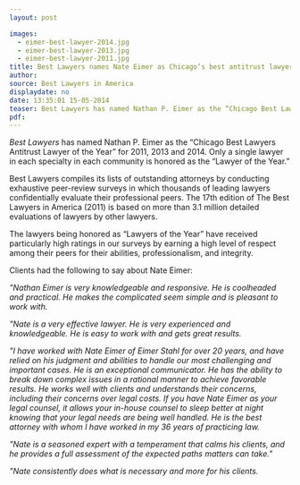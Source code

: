 ```yaml
---
layout: post

images:
  - eimer-best-lawyer-2014.jpg
  - eimer-best-lawyer-2013.jpg
  - eimer-best-lawyer-2011.jpg
title: Best Lawyers names Nate Eimer as Chicago’s best antitrust lawyer for 2011, 2013 and 2014
author:
source: Best Lawyers in America
displaydate: no
date: 13:35:01 15-05-2014
teaser: Best Lawyers has named Nathan P. Eimer as the “Chicago Best Lawyers Antitrust Lawyer of the Year” for 2011, 2013 and 2014.
pdf:
---
```

*Best Lawyers* has named Nathan P. Eimer as the “Chicago Best Lawyers Antitrust Lawyer of the Year” for 2011, 2013 and 2014. Only a single lawyer in each specialty in each community is honored as the “Lawyer of the Year.”

Best Lawyers compiles its lists of outstanding attorneys by conducting exhaustive peer-review surveys in which thousands of leading lawyers confidentially evaluate their professional peers. The 17th edition of The Best Lawyers in America (2011) is based on more than 3.1 million detailed evaluations of lawyers by other lawyers.

The lawyers being honored as “Lawyers of the Year” have received particularly high ratings in our surveys by earning a high level of respect among their peers for their abilities, professionalism, and integrity.

Clients had the following to say about Nate Eimer:

*"Nathan Eimer is very knowledgeable and responsive. He is coolheaded and practical. He makes the complicated seem simple and is pleasant to work with.*

*"Nate is a very effective lawyer. He is very experienced and knowledgeable. He is easy to work with and gets great results.*

*"I have worked with Nate Eimer of Eimer Stahl for over 20 years, and have relied on his judgment and abilities to handle our most challenging and important cases. He is an exceptional communicator. He has the ability to break down complex issues in a rational manner to achieve favorable results. He works well with clients and understands their concerns, including their concerns over legal costs. If you have Nate Eimer as your legal counsel, it allows your in-house counsel to sleep better at night knowing that your legal needs are being well handled. He is the best attorney with whom I have worked in my 36 years of practicing law.*

*"Nate is a seasoned expert with a temperament that calms his clients, and he provides a full assessment of the expected paths matters can take."*

*"Nate consistently does what is necessary and more for his clients.*

